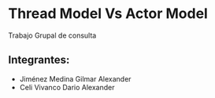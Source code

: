 # Thread Model Vs Actor Model
Trabajo Grupal de consulta

## Integrantes:
- Jiménez Medina Gilmar Alexander
- Celi Vivanco Dario Alexander
